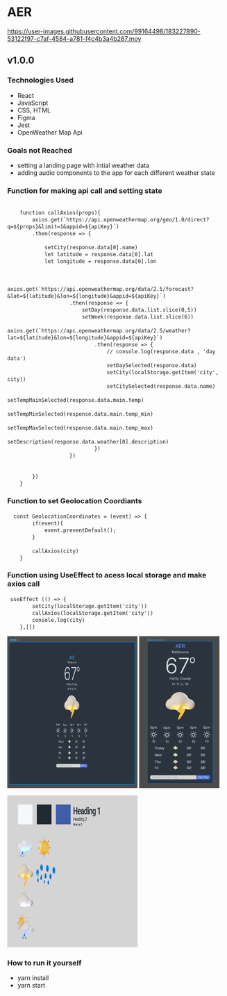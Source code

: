 # AER


https://user-images.githubusercontent.com/99164498/183227890-53122f97-c7af-4584-a781-f4c4b3a4b267.mov


## v1.0.0

### Technologies Used
- React
- JavaScript
- CSS, HTML
- Figma 
- Jest
- OpenWeather Map Api

### Goals not Reached

- setting a landing page with intial weather data 
- adding audio components to the app for each different weather state



### Function for making api call and setting state 

```
 
    function callAxios(props){
        axios.get(`https://api.openweathermap.org/geo/1.0/direct?q=${props}&limit=1&appid=${apiKey}`)
        .then(response => {
          
            setCity(response.data[0].name)
            let latitude = response.data[0].lat
            let longitude = response.data[0].lon
            
           
                axios.get(`https://api.openweathermap.org/data/2.5/forecast?&lat=${latitude}&lon=${longitude}&appid=${apiKey}`)
                    .then(response => {
                        setDay(response.data.list.slice(0,5))
                        setWeek(response.data.list.slice(6))
                        axios.get(`https://api.openweathermap.org/data/2.5/weather?lat=${latitude}&lon=${longitude}&appid=${apiKey}`)
                            .then(response => {
                                // console.log(response.data , 'day data')
                                setDaySelected(response.data)
                                setCity(localStorage.getItem('city', city))
                                setCitySelected(response.data.name)
                                setTempMainSelected(response.data.main.temp)
                                setTempMinSelected(response.data.main.temp_min)
                                setTempMaxSelected(response.data.main.temp_max)
                                setDescription(response.data.weather[0].description)
                            })
                    })
                    

        }) 
    }
```

### Function to set Geolocation Coordiants 
```
  const GeolocationCoordinates = (event) => {
        if(event){
            event.preventDefault();
        }
        
        callAxios(city)  
    }
```
### Function using UseEffect to acess local storage and make axios call 
```
 useEffect (() => {
        setCity(localStorage.getItem('city'))
        callAxios(localStorage.getItem('city'))
        console.log(city)
    },[])
```

<img
  src="/src/images/desktop.png"
  alt="Desktop Design"
  title="Optional title"
  style="display: inline-block; margin: 0 auto; max-width: 300px; height: 350px;">
  <img
  src="/src/images/mobile.png"
  alt="Mobile Design"
  title="Optional title"
  style="display: inline-block; margin: 0 auto; max-width: 300px; height: 350px">

<img src="/src/images/styleguide.png"
alt="style guide"
style="display: inline-block; margin: 0 auto; max-width: 300px; height: 350px">

### How to run it yourself
- yarn install 
- yarn start

